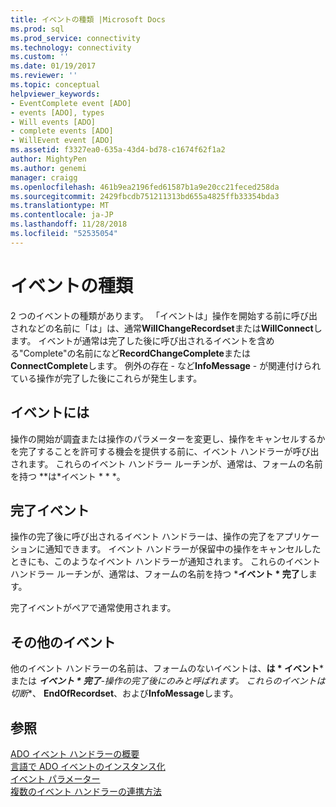 ```yaml
---
title: イベントの種類 |Microsoft Docs
ms.prod: sql
ms.prod_service: connectivity
ms.technology: connectivity
ms.custom: ''
ms.date: 01/19/2017
ms.reviewer: ''
ms.topic: conceptual
helpviewer_keywords:
- EventComplete event [ADO]
- events [ADO], types
- Will events [ADO]
- complete events [ADO]
- WillEvent event [ADO]
ms.assetid: f3327ea0-635a-43d4-bd78-c1674f62f1a2
author: MightyPen
ms.author: genemi
manager: craigg
ms.openlocfilehash: 461b9ea2196fed61587b1a9e20cc21feced258da
ms.sourcegitcommit: 2429fbcdb751211313bd655a4825ffb33354bda3
ms.translationtype: MT
ms.contentlocale: ja-JP
ms.lasthandoff: 11/28/2018
ms.locfileid: "52535054"
---
```

# <a name="types-of-events"></a>イベントの種類
2 つのイベントの種類があります。 「イベントは」操作を開始する前に呼び出されなどの名前に「は」は、通常**WillChangeRecordset**または**WillConnect**します。 イベントが通常は完了した後に呼び出されるイベントを含める"Complete"の名前になど**RecordChangeComplete**または**ConnectComplete**します。 例外の存在 - など**InfoMessage** - が関連付けられている操作が完了した後にこれらが発生します。  
  
## <a name="will-events"></a>イベントには  
 操作の開始が調査または操作のパラメーターを変更し、操作をキャンセルするかを完了することを許可する機会を提供する前に、イベント ハンドラーが呼び出されます。 これらのイベント ハンドラー ルーチンが、通常は、フォームの名前を持つ **は*イベント * * *。  
  
## <a name="complete-events"></a>完了イベント  
 操作の完了後に呼び出されるイベント ハンドラーは、操作の完了をアプリケーションに通知できます。 イベント ハンドラーが保留中の操作をキャンセルしたときにも、このようなイベント ハンドラーが通知されます。 これらのイベント ハンドラー ルーチンが、通常は、フォームの名前を持つ ***イベント * 完了**します。  
  
 完了イベントがペアで通常使用されます。  
  
## <a name="other-events"></a>その他のイベント  
 他のイベント ハンドラーの名前は、フォームのないイベントは、**は * イベント*** または ***イベント * 完了**-操作の完了後にのみと呼ばれます。 これらのイベントは**切断**、 **EndOfRecordset**、および**InfoMessage**します。  
  
## <a name="see-also"></a>参照  
 [ADO イベント ハンドラーの概要](../../../ado/guide/data/ado-event-handler-summary.md)   
 [言語で ADO イベントのインスタンス化](../../../ado/guide/data/ado-event-instantiation-by-language.md)   
 [イベント パラメーター](../../../ado/guide/data/event-parameters.md)   
 [複数のイベント ハンドラーの連携方法](../../../ado/guide/data/how-event-handlers-work-together.md)
